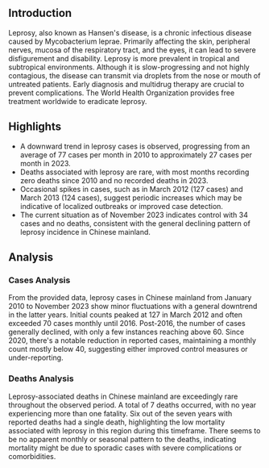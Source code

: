 ## Introduction

Leprosy, also known as Hansen's disease, is a chronic infectious disease caused by Mycobacterium leprae. Primarily affecting the skin, peripheral nerves, mucosa of the respiratory tract, and the eyes, it can lead to severe disfigurement and disability. Leprosy is more prevalent in tropical and subtropical environments. Although it is slow-progressing and not highly contagious, the disease can transmit via droplets from the nose or mouth of untreated patients. Early diagnosis and multidrug therapy are crucial to prevent complications. The World Health Organization provides free treatment worldwide to eradicate leprosy.
## Highlights

- A downward trend in leprosy cases is observed, progressing from an average of 77 cases per month in 2010 to approximately 27 cases per month in 2023. <br/>
- Deaths associated with leprosy are rare, with most months recording zero deaths since 2010 and no recorded deaths in 2023. <br/>
- Occasional spikes in cases, such as in March 2012 (127 cases) and March 2013 (124 cases), suggest periodic increases which may be indicative of localized outbreaks or improved case detection. <br/>
- The current situation as of November 2023 indicates control with 34 cases and no deaths, consistent with the general declining pattern of leprosy incidence in Chinese mainland. <br/>
## Analysis

### Cases Analysis
From the provided data, leprosy cases in Chinese mainland from January 2010 to November 2023 show minor fluctuations with a general downtrend in the latter years. Initial counts peaked at 127 in March 2012 and often exceeded 70 cases monthly until 2016. Post-2016, the number of cases generally declined, with only a few instances reaching above 60. Since 2020, there's a notable reduction in reported cases, maintaining a monthly count mostly below 40, suggesting either improved control measures or under-reporting.

### Deaths Analysis
Leprosy-associated deaths in Chinese mainland are exceedingly rare throughout the observed period. A total of 7 deaths occurred, with no year experiencing more than one fatality. Six out of the seven years with reported deaths had a single death, highlighting the low mortality associated with leprosy in this region during this timeframe. There seems to be no apparent monthly or seasonal pattern to the deaths, indicating mortality might be due to sporadic cases with severe complications or comorbidities.
